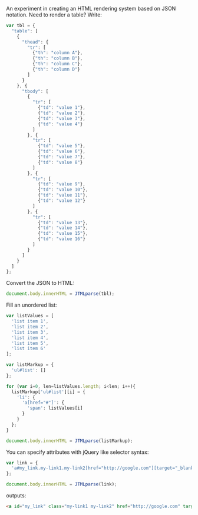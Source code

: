 An experiment in creating an HTML rendering system based on JSON notation.
Need to render a table? Write:
```javascript
var tbl = {
  "table": [
    {
      "thead": {
        "tr": [
          {"th": "column A"},
          {"th": "column B"},
          {"th": "column C"},
          {"th": "column D"}
        ]
      }
    }, {
      "tbody": [
        {
          "tr": [
            {"td": "value 1"},
            {"td": "value 2"},
            {"td": "value 3"},
            {"td": "value 4"}
          ]
        }, {
          "tr": [
            {"td": "value 5"},
            {"td": "value 6"},
            {"td": "value 7"},
            {"td": "value 8"}
          ]
        }, {
          "tr": [
            {"td": "value 9"},
            {"td": "value 10"},
            {"td": "value 11"},
            {"td": "value 12"}
          ]
        }, {
          "tr": [
            {"td": "value 13"},
            {"td": "value 14"},
            {"td": "value 15"},
            {"td": "value 16"}
          ]
        }
      ]
    }
  ]
};
```

Convert the JSON to HTML:
```javascript
document.body.innerHTML = JTMLparse(tbl);
```

Fill an unordered list:
```javascript
var listValues = [
  'list item 1',
  'list item 2',
  'list item 3',
  'list item 4',
  'list item 5',
  'list item 6'
];

var listMarkup = {
  'ul#list': []
};

for (var i=0, len=listValues.length; i<len; i++){
  listMarkup['ul#list'][i] = {
    'li': {
      'a[href="#"]': {
        'span': listValues[i]
      }
    }
  };
}

document.body.innerHTML = JTMLparse(listMarkup);
```

You can specify attributes with jQuery like selector syntax:
```javascript
var link = {
  'a#my_link.my-link1.my-link2[href="http://google.com"][target="_blank"]': 'Click me!'
};

document.body.innerHTML = JTMLparse(link);
```

outputs:
```html
<a id="my_link" class="my-link1 my-link2" href="http://google.com" target="_blank">Click me!</a>
```